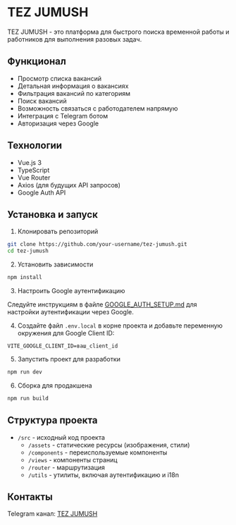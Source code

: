 # TEZ JUMUSH

TEZ JUMUSH - это платформа для быстрого поиска временной работы и работников для выполнения разовых задач.

## Функционал

- Просмотр списка вакансий
- Детальная информация о вакансиях
- Фильтрация вакансий по категориям
- Поиск вакансий
- Возможность связаться с работодателем напрямую
- Интеграция с Telegram ботом
- Авторизация через Google

## Технологии

- Vue.js 3
- TypeScript
- Vue Router
- Axios (для будущих API запросов)
- Google Auth API

## Установка и запуск

1. Клонировать репозиторий

```bash
git clone https://github.com/your-username/tez-jumush.git
cd tez-jumush
```

2. Установить зависимости

```bash
npm install
```

3. Настроить Google аутентификацию

Следуйте инструкциям в файле [GOOGLE_AUTH_SETUP.md](./GOOGLE_AUTH_SETUP.md) для настройки аутентификации через Google.

4. Создайте файл `.env.local` в корне проекта и добавьте переменную окружения для Google Client ID:

```
VITE_GOOGLE_CLIENT_ID=ваш_client_id
```

5. Запустить проект для разработки

```bash
npm run dev
```

6. Сборка для продакшена

```bash
npm run build
```

## Структура проекта

- `/src` - исходный код проекта
  - `/assets` - статические ресурсы (изображения, стили)
  - `/components` - переиспользуемые компоненты
  - `/views` - компоненты страниц
  - `/router` - маршрутизация
  - `/utils` - утилиты, включая аутентификацию и i18n

## Контакты

Telegram канал: [TEZ JUMUSH](https://t.me/tezJumush)
